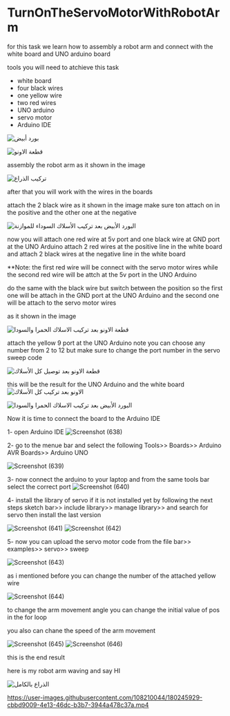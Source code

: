 # TurnOnTheServoMotorWithRobotArm
for this task we learn how to assembly a robot arm and connect with the white board and UNO arduino board 


tools you will need to atchieve this task 
- white board 
- four black wires
- one yellow wire
- two red wires 
- UNO arduino 
- servo motor 
- Arduino IDE 

![بورد أبيض](https://user-images.githubusercontent.com/108210044/180245947-c0e056f3-f6eb-40b2-88c7-aed2b1ce373a.jpeg)

![قطعة الاونو](https://user-images.githubusercontent.com/108210044/180245946-bf7861c2-3842-4c27-9f25-fc5c35d262ce.jpeg)




assembly the robot arm as it shown in the image 

![تركيب الذراع](https://user-images.githubusercontent.com/108210044/180245935-5cc59c26-2715-4f3c-bc6b-bc1aabcda49a.PNG)




after that you will work with the wires in the boards 

attach the 2 black wire as it shown in the image 
make sure ton attach on in the positive and the other one at the negative 

![البورد الأبيض بعد تركيب الأسلاك السوداء للموازنة](https://user-images.githubusercontent.com/108210044/180245952-ec9f56c0-d75a-4fdf-8592-e86ebe686857.jpeg)




now you will attach one red wire at 5v port and one black wire at GND port at the UNO Arduino 
attach 2 red wires at the positive line in the white board 
and 
attach 2 black wires at the negative line in the white board 

**Note: the first red wire will be connect with the servo motor wires 
while the second red wire will be attch at the 5v port in the UNO Arduino 

do the same with the black wire but switch between the position 
so the first one will be attach in the GND port at the UNO Arduino 
and the second one will be attach to the servo motor wires 

as it shown in the image 

![قطعة الاونو بعد تركيب الاسلاك الحمرا والسودا](https://user-images.githubusercontent.com/108210044/180245944-c92cf441-aa12-400a-adc7-4c9c4225757f.jpeg)


attach the yellow 9 port at the UNO Arduino 
note you can choose any number from 2 to 12 
but make sure to change the port number in the servo sweep code 

![قطعة الاونو بعد توصيل كل الأسلاك](https://user-images.githubusercontent.com/108210044/180245941-c9cb15b4-fd88-4abc-bf4f-e8d085143b50.jpeg)



this will be the result for the UNO Arduino and the white board 
![الاونو بعد تركيب كل الأسلاك](https://user-images.githubusercontent.com/108210044/180245957-aa1a17f0-76c9-4f7c-b427-dabf18619a1b.jpeg)


![البورد الأبيض بعد تركيب الاسلاك الحمرا والسودا](https://user-images.githubusercontent.com/108210044/180245949-c5b9dcc6-cf65-4b76-aab6-1df28a98e1b5.jpeg)




Now it is time to connect the board to the Arduino IDE 

1- open Arduino IDE 
![Screenshot (638)](https://user-images.githubusercontent.com/108210044/180287392-ea517ae1-9753-47c4-ad49-ef98c9643f45.png)




2- go to the menue bar and select the following 
Tools>> Boards>> Arduino AVR  Boards>> Arduino UNO 

![Screenshot (639)](https://user-images.githubusercontent.com/108210044/180287398-f6ccd977-13c7-43bb-82c2-0cb22ff1bb7f.png)




3- now connect the arduino to your laptop 
and from the same tools bar select the correct port 
![Screenshot (640)](https://user-images.githubusercontent.com/108210044/180287401-d12952c4-f2a0-4a12-a78d-7fe85d94063b.png)



 4- install the library of servo if it is not installed yet by following the next steps 
 sketch bar>> include library>> manage library>> and search for servo then install the last version 


![Screenshot (641)](https://user-images.githubusercontent.com/108210044/180287403-fd02ffbe-e109-4849-8f76-c090b4aabfbf.png)
![Screenshot (642)](https://user-images.githubusercontent.com/108210044/180287406-e1e185d7-eb78-4df6-8f65-2c72c42fb60e.png)




5- now you can upload the servo motor code from the file bar>> examples>> servo>> sweep

![Screenshot (643)](https://user-images.githubusercontent.com/108210044/180287409-3dc7ee00-b769-46c3-af82-b1c77985fb56.png)




as i mentioned before you can change the number of the attached yellow wire 

![Screenshot (644)](https://user-images.githubusercontent.com/108210044/180287411-d6ccbc9c-d706-41a0-ab89-e91a62360ac6.png)



to change the arm movement angle you can change the initial value of pos in the for loop 

you also can chane the speed of the arm movement 

![Screenshot (645)](https://user-images.githubusercontent.com/108210044/180287414-a492602c-f9a1-497f-8091-66824476f624.png)
![Screenshot (646)](https://user-images.githubusercontent.com/108210044/180287417-71a59fbf-222f-4e6a-b995-206532cf685d.png)



this is the end result 

here is my robot arm waving and say HI 

![الذراع بالكامل](https://user-images.githubusercontent.com/108210044/180245937-21c7ad2b-659d-42fa-9125-d15ff9edd313.jpeg)


https://user-images.githubusercontent.com/108210044/180245929-cbbd9009-4e13-46dc-b3b7-3944a478c37a.mp4
